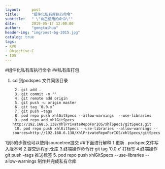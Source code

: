 ```yaml
---
layout:     post
title:      "组件化私有库执行命令"
subtitle:   " \"自己使用的命令\""
date:       2019-05-17 12:00:00
author:     "gongkuihua"
header-img: "img/post-bg-2015.jpg"
catalog: true
tags:
- KVO
- Objective-C
- IOS
---
```


#组件化私有库执行命令
##私有库打包 
1. cd 到podspec 文件同级目录

        2. git add .
        3. git commit -m ""
        4. git remote add origin
        5. git push -u origin master
        6. git tag ‘0.0.x’
        7. git push –tags
        8. pod repo push xhlGitSpecs --allow-warnings  --use-libraries
        9. pod repo add xhlGitSpecs http://192.168.6.138/XhlPrivateRepoForIOS/xhlSpecs/gitSpecs.git
        10. pod repo push xhlGitSpecs --use-libraries --allow-warnings --sources=http://192.168.6.138/XhlPrivateRepoForIOS/xhlSpecs/gitSpecs.git

1到5的步骤也可以使用sourcetree提交
##下面进行解释
		1.更新 . podspec文件写入版本号 2.提交远程git仓库 3.终端操作命令行 git tag ‘0.0.x’ 打标签 4.终端操作 git push –tags 推送标签 5. pod repo push xhlGitSpecs --use-libraries --allow-warnings 制作并完成私有仓库
